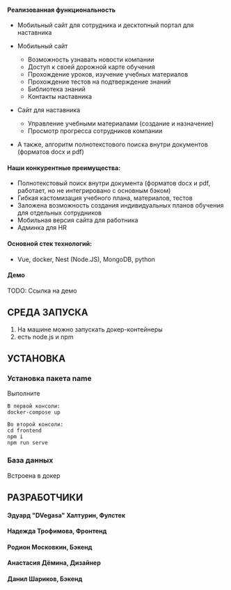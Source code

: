 <h4>Реализованная функциональность</h4>

* Мобильный сайт для сотрудника и десктопный портал для наставника

* Мобильный сайт
  * Возможность узнавать новости компании
  * Доступ к своей дорожной карте обучения
  * Прохождение уроков, изучение учебных материалов
  * Прохождение тестов на подтверждение знаний
  * Библиотека знаний 
  * Контакты наставника
* Сайт для наставника
  * Управление учебными материалами (создание и назначение)
  * Просмотр прогресса сотрудников компании
* А также, алгоритм полнотекстового поиска внутри документов (форматов docx и pdf)


<h4>Наши конкурентные преимущества:</h4>
<ul>
 <li> Полнотекстовый поиск внутри документа (форматов docx и pdf, работает, но не интегрировано с основным бэком)</li>
 <li> Гибкая кастомизация учебного плана, материалов, тестов</li>
 <li> Заложена возможность создания индивидуальных планов обучения для отдельных сотрудников </li>
 <li> Мобильная версия сайта для работника </li>
 <li> Админка для HR </li>  
</ul>

<h4>Основной стек технологий:</h4>
<ul>
    <li>Vue, docker, Nest (Node.JS), MongoDB, python</li>
</ul>

<h4>Демо</h4>
TODO: Ссылка на демо


СРЕДА ЗАПУСКА
------------
1. На машине можно запускать докер-контейнеры
2. есть node.js и npm


УСТАНОВКА
------------
### Установка пакета name

Выполните
~~~
В первой консоли:
docker-compose up

Во второй консоли:
cd frontend
npm i
npm run serve
~~~
### База данных

Встроена в докер


РАЗРАБОТЧИКИ
------------

<h4>Эдуард "DVegasa" Халтурин, Фулстек </h4>
<h4>Надежда Трофимова, Фронтенд </h4>
<h4>Родион Московкин, Бэкенд </h4>
<h4>Анастасия Дёмина, Дизайнер </h4>
<h4>Данил Шариков, Бэкенд </h4>


